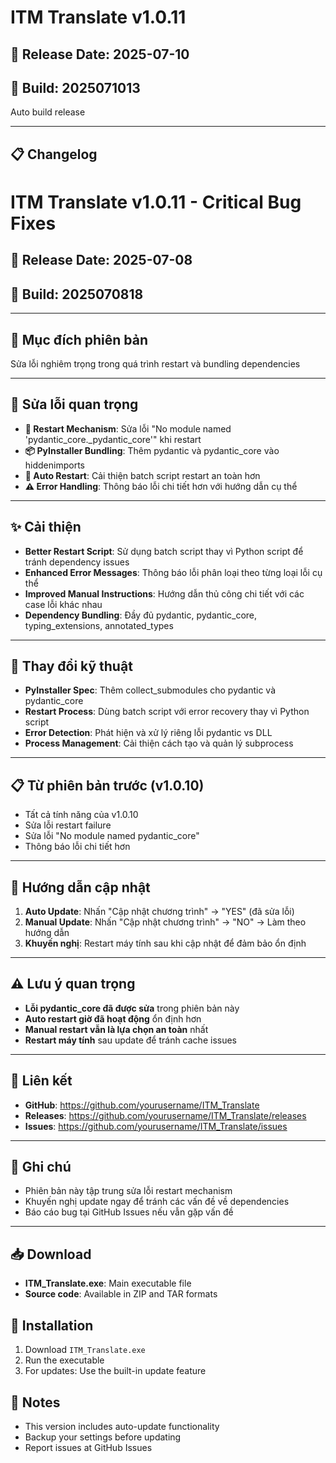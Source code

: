 # ITM Translate v1.0.11

## 📅 Release Date: 2025-07-10
## 🔧 Build: 2025071013

Auto build release

---

## 📋 Changelog
# ITM Translate v1.0.11 - Critical Bug Fixes

## 📅 Release Date: 2025-07-08
## 🔧 Build: 2025070818

---

## 🎯 **Mục đích phiên bản**
Sửa lỗi nghiêm trọng trong quá trình restart và bundling dependencies

---

## 🐛 **Sửa lỗi quan trọng**
- **🔧 Restart Mechanism**: Sửa lỗi "No module named 'pydantic_core._pydantic_core'" khi restart
- **📦 PyInstaller Bundling**: Thêm pydantic và pydantic_core vào hiddenimports
- **🔄 Auto Restart**: Cải thiện batch script restart an toàn hơn
- **⚠️ Error Handling**: Thông báo lỗi chi tiết hơn với hướng dẫn cụ thể

---

## ✨ **Cải thiện**
- **Better Restart Script**: Sử dụng batch script thay vì Python script để tránh dependency issues
- **Enhanced Error Messages**: Thông báo lỗi phân loại theo từng loại lỗi cụ thể
- **Improved Manual Instructions**: Hướng dẫn thủ công chi tiết với các case lỗi khác nhau
- **Dependency Bundling**: Đầy đủ pydantic, pydantic_core, typing_extensions, annotated_types

---

## 🔧 **Thay đổi kỹ thuật**
- **PyInstaller Spec**: Thêm collect_submodules cho pydantic và pydantic_core
- **Restart Process**: Dùng batch script với error recovery thay vì Python script
- **Error Detection**: Phát hiện và xử lý riêng lỗi pydantic vs DLL
- **Process Management**: Cải thiện cách tạo và quản lý subprocess

---

## 📋 **Từ phiên bản trước (v1.0.10)**
- Tất cả tính năng của v1.0.10
- Sửa lỗi restart failure
- Sửa lỗi "No module named pydantic_core"
- Thông báo lỗi chi tiết hơn

---

## 🚀 **Hướng dẫn cập nhật**
1. **Auto Update**: Nhấn "Cập nhật chương trình" → "YES" (đã sửa lỗi)
2. **Manual Update**: Nhấn "Cập nhật chương trình" → "NO" → Làm theo hướng dẫn
3. **Khuyến nghị**: Restart máy tính sau khi cập nhật để đảm bảo ổn định

---

## ⚠️ **Lưu ý quan trọng**
- **Lỗi pydantic_core đã được sửa** trong phiên bản này
- **Auto restart giờ đã hoạt động** ổn định hơn
- **Manual restart vẫn là lựa chọn an toàn** nhất
- **Restart máy tính** sau update để tránh cache issues

---

## 🔗 **Liên kết**
- **GitHub**: https://github.com/yourusername/ITM_Translate
- **Releases**: https://github.com/yourusername/ITM_Translate/releases
- **Issues**: https://github.com/yourusername/ITM_Translate/issues

---

## 📝 **Ghi chú**
- Phiên bản này tập trung sửa lỗi restart mechanism
- Khuyến nghị update ngay để tránh các vấn đề về dependencies
- Báo cáo bug tại GitHub Issues nếu vẫn gặp vấn đề


---

## 📥 Download
- **ITM_Translate.exe**: Main executable file
- **Source code**: Available in ZIP and TAR formats

## 🔧 Installation
1. Download `ITM_Translate.exe`
2. Run the executable
3. For updates: Use the built-in update feature

## 📝 Notes
- This version includes auto-update functionality
- Backup your settings before updating
- Report issues at GitHub Issues
